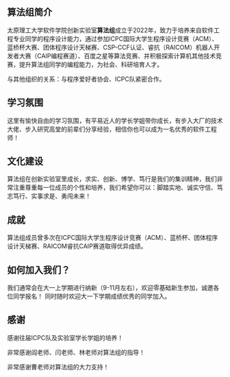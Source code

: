 ## 算法组简介
太原理工大学软件学院创新实验室**算法组**成立于2022年，致力于培养来自软件工程专业同学的程序设计能力，通过参加ICPC国际大学生程序设计竞赛（ACM）、蓝桥杯大赛、团体程序设计天梯赛、CSP-CCF认证、睿抗（RAICOM）机器人开发者大赛（CAIP编程赛道）、百度之星等算法竞赛、并积极探索计算机其他技术竞赛，提升算法组同学的编程能力，为社会、科研培育人才。

与其他组织的关系：与程序爱好者协会、ICPC队紧密合作。

## 学习氛围
这里有愉快自由的学习氛围，有平易近人的学长学姐带你成长，有步入大厂的技术大佬、步入研究高堂的前辈们分享经验，相信你也可以成为一名优秀的软件工程师！ 
## 文化建设
算法组在创新实验室里成长，求实、创新、博学、笃行是我们的集训精神，我们非常注重尊重每一位成员的个性和培养，我们希望你可以：脚踏实地、诚实守信、笃志笃行、实事求是、勇闯未来！
## 成就
算法组成员曾多次在ICPC国际大学生程序设计竞赛（ACM）、蓝桥杯、团体程序设计天梯赛、RAICOM睿抗CAIP赛道取得优异成绩。
## 如何加入我们？
我们通常会在大一上学期进行纳新（9-11月左右），欢迎零基础新生参加，诚邀各位同学报名！
同时随时欢迎大一下学期成绩优秀的同学加入。
## 感谢
感谢往届ICPC队及实验室学长学姐的培养！

非常感谢阎老师、闫老师、林老师对算法组的指导！

非常感谢曹老师对算法组的大力支持！
